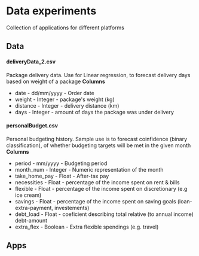 # Data experiments
Collection of applications for different platforms

## Data
#### deliveryData_2.csv
Package delivery data. Use for Linear regression, to forecast delivery days based on weight of a package
**Columns**
- date - dd/mm/yyyy - Order date
- weight - Integer - package's weight (kg)
- distance - Integer - delivery distance (km)
- days - Integer - amount of days the package was under delivery

#### personalBudget.csv
Personal budgeting history. Sample use is to forecast coinfidence (binary classification), of whether budgeting targets will be met in the given month
**Columns**
- period - mm/yyyy - Budgeting period
- month_num - Integer - Numeric representation of the month
- take_home_pay - Float - After-tax pay
- necessities - Float - percentage of the income spent on rent & bills
- flexible - Float - percentage of the income spent on discretionary (e.g ice cream)
- savings - Float - percentage of the income spent on saving goals (loan-extra-payment, investements)
- debt_load - Float - coeficient describing total relative (to annual income) debt-amount
- extra_flex - Boolean - Extra flexible spendings (e.g. travel)

## Apps

